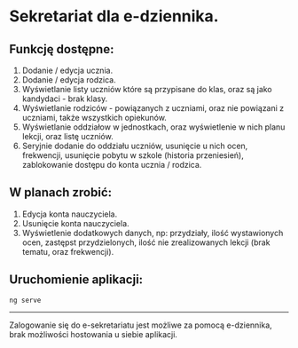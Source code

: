 # Sekretariat dla e-dziennika.

## Funkcję dostępne:
1. Dodanie / edycja ucznia.
2. Dodanie / edycja rodzica.
3. Wyświetlanie listy uczniów które są przypisane do klas, oraz są jako kandydaci - brak klasy.
4. Wyświetlanie rodziców - powiązanych z uczniami, oraz nie powiązani z uczniami, także wszystkich opiekunów.
5. Wyświetlanie oddziałow w jednostkach, oraz wyświetlenie w nich planu lekcji, oraz listę uczniów.
6. Seryjnie dodanie do oddziału uczniów, usunięcie u nich ocen, frekwencji, usunięcie pobytu w szkole (historia przeniesień), zablokowanie dostępu do konta ucznia / rodzica.

## W planach zrobić:
1. Edycja konta nauczyciela.
2. Usunięcie konta nauczyciela.
3. Wyświetlenie dodatkowych danych, np: przydziały, ilość wystawionych ocen, zastępst przydzielonych, ilość nie zrealizowanych lekcji (brak tematu, oraz frekwencji).


## Uruchomienie aplikacji:
```
ng serve
```

----
Zalogowanie się do e-sekretariatu jest możliwe za pomocą e-dziennika, brak możliwości hostowania u siebie aplikacji.